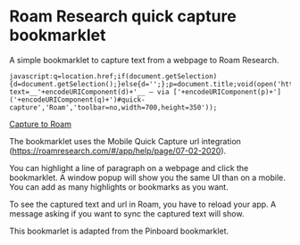 # Roam Research quick capture bookmarklet
A simple bookmarklet to capture text from a webpage to Roam Research.

```
javascript:q=location.href;if(document.getSelection){d=document.getSelection();}else{d='';};p=document.title;void(open('https://roamresearch.com?text=__'+encodeURIComponent(d)+'__ — via ['+encodeURIComponent(p)+']('+encodeURIComponent(q)+')#quick-capture','Roam','toolbar=no,width=700,height=350'));
```

<a href="javascript:q%3Dlocation.href%3Bif%28document.getSelection%29%7Bd%3Ddocument.getSelection%28%29%3B%7Delse%7Bd%3D%27%27%3B%7D%3Bp%3Ddocument.title%3Bvoid%28open%28%27https%3A%2F%2Froamresearch.com%3Ftext%3D__%27%2BencodeURIComponent%28d%29%2B%27__%20%E2%80%94%20via%20%5B%27%2BencodeURIComponent%28p%29%2B%27%5D%28%27%2BencodeURIComponent%28q%29%2B%27%29%23quick-capture%27%2C%27Roam%27%2C%27toolbar%3Dno%2Cwidth%3D700%2Cheight%3D350%27%29%29%3B">Capture to Roam</a>

The bookmarklet uses the Mobile Quick Capture url integration (https://roamresearch.com/#/app/help/page/07-02-2020).

You can highlight a line of paragraph on a webpage and click the bookmarklet. A window popup will show you the same UI than on a mobile. You can add as many highlights or bookmarks as you want. 

To see the captured text and url in Roam, you have to reload your app. A message asking if you want to sync the captured text will show.

This bookmarlet is adapted from the Pinboard bookmarklet.
